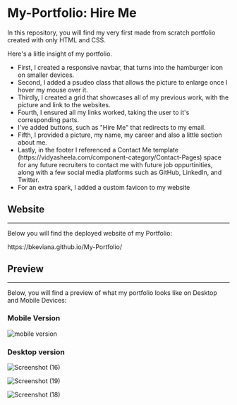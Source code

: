 <h1> My-Portfolio: Hire Me </h1> 
<p> In this repository, you will find my very first made from scratch portfolio created with only HTML and CSS. </p>
<p> Here's a liitle insight of my portfolio. </p>
<ul>
  <li> First, I created a responsive navbar, that turns into the hamburger icon on smaller devices. </li>
  <li> Second, I added a psudeo class  that allows the picture to enlarge once I hover my mouse over it. </li>
  <li> Thirdly, I created a grid that showcases all of my previous work, with the picture and link to the websites. </li>
  <li> Fourth, I ensured all my links worked, taking the user to it's corresponding parts. </li>
  <li> I've added buttons, such as "Hire Me" that redirects to my email. </li>
  <li> Fifth, I provided a picture, my name, my career and also a little section about me. </li>
  <li> Lastly, in the footer I referenced a Contact Me template (https://vidyasheela.com/component-category/Contact-Pages) space for any future recruiters to contact me with future job oppurtinities, along with a few social media platforms such as GitHub, LinkedIn, and Twitter. </li>
  <li> For an extra spark, I added a custom favicon to my website </li>
  </ul>

<h2> Website </h2>
  <hr>
  
<p> Below you will find the deployed website of my Portfolio: </p>
 https://bkeviana.github.io/My-Portfolio/

  
  <h2> Preview </h2>
    <hr>
    
  <p> Below, you will find a preview of what my portfolio looks like on Desktop and Mobile Devices: </p>
    <h3> Mobile Version </h3>
    
 ![mobile version](https://user-images.githubusercontent.com/99054758/163592752-c10494ad-35e1-425d-8c10-1bb5ffca4375.jpeg)
    
<h3> Desktop version </h3>
    
![Screenshot (16)](https://user-images.githubusercontent.com/99054758/163593694-c7951906-4b05-4de3-925c-22b0822ca274.png)
 
![Screenshot (19)](https://user-images.githubusercontent.com/99054758/163595831-6d195342-7f30-4c55-91ab-1ace0adf5341.png)

![Screenshot (18)](https://user-images.githubusercontent.com/99054758/163595852-41211e28-3c35-45e6-9844-4d05df0e4ff3.png)

    
